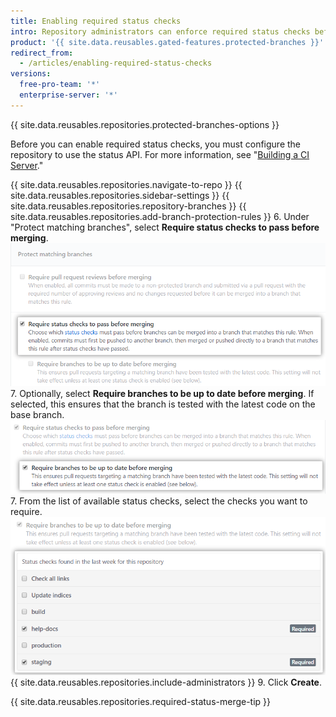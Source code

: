 ```yaml
---
title: Enabling required status checks
intro: Repository administrators can enforce required status checks before a branch is merged in a pull request or before commits on a local branch can be pushed to the protected remote branch.
product: '{{ site.data.reusables.gated-features.protected-branches }}'
redirect_from:
  - /articles/enabling-required-status-checks
versions:
  free-pro-team: '*'
  enterprise-server: '*'
---
```


{{ site.data.reusables.repositories.protected-branches-options }}

Before you can enable required status checks, you must configure the repository to use the status API. For more information, see "[Building a CI Server](/guides/building-a-ci-server/)."

{{ site.data.reusables.repositories.navigate-to-repo }}
{{ site.data.reusables.repositories.sidebar-settings }}
{{ site.data.reusables.repositories.repository-branches }}
{{ site.data.reusables.repositories.add-branch-protection-rules }}
6. Under "Protect matching branches", select **Require status checks to pass before merging**.
![Required status checks option](/assets/images/help/repository/required-status-checks.png)
7. Optionally, select **Require branches to be up to date before merging**. If selected, this ensures that the branch is tested with the latest code on the base branch.
![Loose or strict required status checkbox](/assets/images/help/repository/protecting-branch-loose-status.png)
7. From the list of available status checks, select the checks you want to require.
![List of available status checks](/assets/images/help/repository/required-statuses-list.png)
{{ site.data.reusables.repositories.include-administrators }}
9. Click **Create**.

{{ site.data.reusables.repositories.required-status-merge-tip }}
